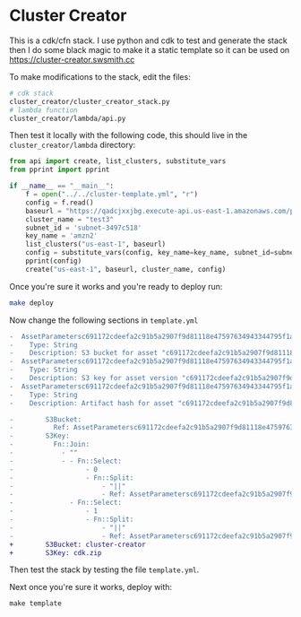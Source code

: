 # Cluster Creator

This is a cdk/cfn stack. I use python and cdk to test and generate the stack then I do some black magic to make it a static template so it can be used on https://cluster-creator.swsmith.cc

To make modifications to the stack, edit the files:

```bash
# cdk stack
cluster_creator/cluster_creator_stack.py
# lambda function 
cluster_creator/lambda/api.py
```

Then test it locally with the following code, this should live in the `cluster_creator/lambda` directory:

```python
from api import create, list_clusters, substitute_vars
from pprint import pprint

if __name__ == "__main__":
    f = open("../../cluster-template.yml", "r")
    config = f.read()
    baseurl = "https://qadcjxxjbg.execute-api.us-east-1.amazonaws.com/prod"
    cluster_name = "test3"
    subnet_id = 'subnet-3497c518'
    key_name = 'amzn2'
    list_clusters("us-east-1", baseurl)
    config = substitute_vars(config, key_name=key_name, subnet_id=subnet_id)
    pprint(config)
    create("us-east-1", baseurl, cluster_name, config)
```

Once you're sure it works and you're ready to deploy run:

```bash
make deploy
```

Now change the following sections in `template.yml`

```diff
-  AssetParametersc691172cdeefa2c91b5a2907f9d81118e47597634943344795f1a844192dd49cS3BucketEAC9DD43:
-    Type: String
-    Description: S3 bucket for asset "c691172cdeefa2c91b5a2907f9d81118e47597634943344795f1a844192dd49c"
-  AssetParametersc691172cdeefa2c91b5a2907f9d81118e47597634943344795f1a844192dd49cS3VersionKeyDD9AE9E7:
-    Type: String
-    Description: S3 key for asset version "c691172cdeefa2c91b5a2907f9d81118e47597634943344795f1a844192dd49c"
-  AssetParametersc691172cdeefa2c91b5a2907f9d81118e47597634943344795f1a844192dd49cArtifactHash627DAAA7:
-    Type: String
-    Description: Artifact hash for asset "c691172cdeefa2c91b5a2907f9d81118e47597634943344795f1a844192dd49c"
```

```diff
-        S3Bucket:
-          Ref: AssetParametersc691172cdeefa2c91b5a2907f9d81118e47597634943344795f1a844192dd49cS3BucketEAC9DD43
-        S3Key:
-          Fn::Join:
-            - ""
-            - - Fn::Select:
-                  - 0
-                  - Fn::Split:
-                      - "||"
-                      - Ref: AssetParametersc691172cdeefa2c91b5a2907f9d81118e47597634943344795f1a844192dd49cS3VersionKeyDD9AE9E7
-              - Fn::Select:
-                  - 1
-                  - Fn::Split:
-                      - "||"
-                      - Ref: AssetParametersc691172cdeefa2c91b5a2907f9d81118e47597634943344795f1a844192dd49cS3VersionKeyDD9AE9E7
+        S3Bucket: cluster-creator
+        S3Key: cdk.zip
```

Then test the stack by testing the file `template.yml`.

Next once you're sure it works, deploy with:

```make
make template
```